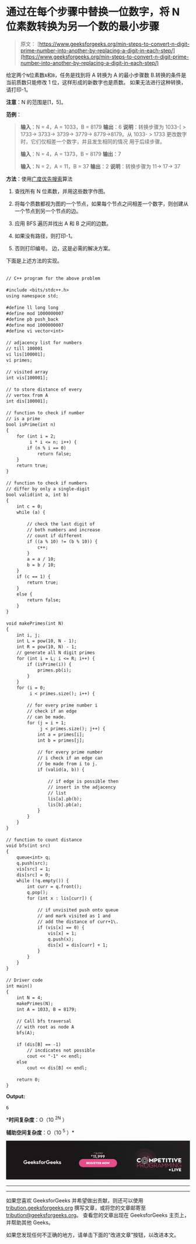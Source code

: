 # 通过在每个步骤中替换一位数字，将 N 位素数转换为另一个数的最小步骤

> 原文： [https://www.geeksforgeeks.org/min-steps-to-convert-n-digit-prime-number-into-another-by-replacing-a-digit-in-each-step/](https://www.geeksforgeeks.org/min-steps-to-convert-n-digit-prime-number-into-another-by-replacing-a-digit-in-each-step/)

给定两个`N`位素数`A`和`B`，任务是找到将 A 转换为 A 的最小步骤数 B.转换的条件是当前质数只能修改 1 位，这样形成的新数字也是质数。 如果无法进行这种转换，请打印-1。

**注意**：N 的范围是[1，5]。

**范例**：

> **输入**：N = 4，A = 1033，B = 8179
> **输出**：6
> **说明**：转换步骤为 1033-[ > 1733-> 3733-> 3739-> 3779-> 8779->8179。从 1033- > 1733 更改数字时，它们仅相差一个数字，并且发生相同的情况 用于后续步骤。
> 
> **输入**：N = 4，A = 1373，B = 8179
> **输出**：7
> 
> **输入**：N = 2，A = 11，B = 37
> **输出**：2
> **说明**：转换步骤为 11-> 17-> 37

**方法**：使用[广度优先搜索](https://www.geeksforgeeks.org/breadth-first-search-or-bfs-for-a-graph/)算法

1.  查找所有 N 位素数，并用这些数字作图。

2.  将每个质数都视为图的一个节点，如果每个节点之间相差一个数字，则创建从一个节点到另一个节点的边。

3.  应用 BFS 遍历并找出 A 和 B 之间的边数。

4.  如果没有路径，则打印-1。

5.  否则打印编号。 边，这是必需的解决方案。

下面是上述方法的实现。

```

// C++ program for the above problem 

#include <bits/stdc++.h> 
using namespace std; 

#define ll long long 
#define mod 1000000007 
#define pb push_back 
#define mod 1000000007 
#define vi vector<int> 

// adjacency list for numbers 
// till 100001 
vi lis[100001]; 
vi primes; 

// visited array 
int vis[100001]; 

// to store distance of every 
// vertex from A 
int dis[100001]; 

// function to check if number 
// is a prime 
bool isPrime(int n) 
{ 
    for (int i = 2; 
         i * i <= n; i++) { 
        if (n % i == 0) 
            return false; 
    } 
    return true; 
} 

// function to check if numbers 
// differ by only a single-digit 
bool valid(int a, int b) 
{ 
    int c = 0; 
    while (a) { 

        // check the last digit of 
        // both numbers and increase 
        // count if different 
        if ((a % 10) != (b % 10)) { 
            c++; 
        } 
        a = a / 10; 
        b = b / 10; 
    } 
    if (c == 1) { 
        return true; 
    } 
    else { 
        return false; 
    } 
} 

void makePrimes(int N) 
{ 
    int i, j; 
    int L = pow(10, N - 1); 
    int R = pow(10, N) - 1; 
    // generate all N digit primes 
    for (int i = L; i <= R; i++) { 
        if (isPrime(i)) { 
            primes.pb(i); 
        } 
    } 
    for (i = 0; 
         i < primes.size(); i++) { 

        // for every prime number i 
        // check if an edge 
        // can be made. 
        for (j = i + 1; 
             j < primes.size(); j++) { 
            int a = primes[i]; 
            int b = primes[j]; 

            // for every prime number 
            // i check if an edge can 
            // be made from i to j. 
            if (valid(a, b)) { 

                // if edge is possible then 
                // insert in the adjacency 
                // list 
                lis[a].pb(b); 
                lis[b].pb(a); 
            } 
        } 
    } 
} 

// function to count distance 
void bfs(int src) 
{ 
    queue<int> q; 
    q.push(src); 
    vis[src] = 1; 
    dis[src] = 0; 
    while (!q.empty()) { 
        int curr = q.front(); 
        q.pop(); 
        for (int x : lis[curr]) { 

            // if unvisited push onto queue 
            // and mark visited as 1 and 
            // add the distance of curr+1\. 
            if (vis[x] == 0) { 
                vis[x] = 1; 
                q.push(x); 
                dis[x] = dis[curr] + 1; 
            } 
        } 
    } 
} 

// Driver code 
int main() 
{ 
    int N = 4; 
    makePrimes(N); 
    int A = 1033, B = 8179; 

    // Call bfs traversal 
    // with root as node A 
    bfs(A); 

    if (dis[B] == -1) 
        // incdicates not possible 
        cout << "-1" << endl; 
    else
        cout << dis[B] << endl; 

    return 0; 
} 

```

**Output:**

```
6

```

***时间复杂度**：O（10 <sup>2N</sup> ）

**辅助空间复杂度**：O（10 <sup>5</sup> ）*

![competitive-programming-img](img/5211864e7e7a28eeeb039fa5d6073a24.png)

* * *

* * *

如果您喜欢 GeeksforGeeks 并希望做出贡献，则还可以使用 [tribution.geeksforgeeks.org](https://contribute.geeksforgeeks.org/) 撰写文章，或将您的文章邮寄至 tribution@geeksforgeeks.org。 查看您的文章出现在 GeeksforGeeks 主页上，并帮助其他 Geeks。

如果您发现任何不正确的地方，请单击下面的“改进文章”按钮，以改进本文。